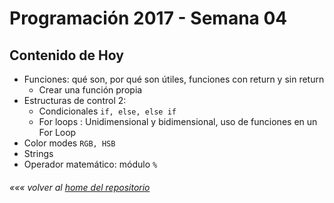 # Programación 2017 - Semana 04
## Contenido de Hoy

* Funciones: qué son, por qué son útiles, funciones con return y sin return
  * Crear una función propia
* Estructuras de control 2:
  * Condicionales `if, else, else if`
  * For loops : Unidimensional y bidimensional, uso de funciones en un For Loop
* Color modes `RGB, HSB`
* Strings
* Operador matemático: módulo `%`


###### *««« volver al [home del repositorio](https://github.com/Franzel/UDD_Programacion_2018_1sem_1)*
